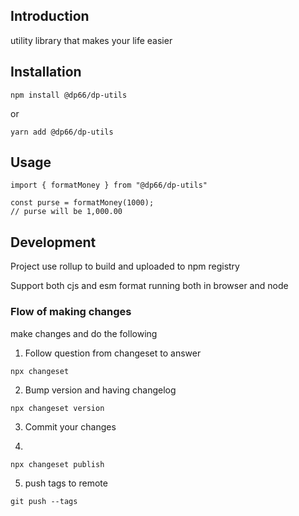 ## Introduction

utility library that makes your life easier

## Installation

```
npm install @dp66/dp-utils
```

or

```
yarn add @dp66/dp-utils
```

## Usage

```
import { formatMoney } from "@dp66/dp-utils"

const purse = formatMoney(1000);
// purse will be 1,000.00
```

## Development

Project use rollup to build and uploaded to npm registry

Support both cjs and esm format running both in browser and node

### Flow of making changes

make changes and do the following

1. Follow question from changeset to answer

```
npx changeset
```

2. Bump version and having changelog

```
npx changeset version
```

3. Commit your changes

4.

```
npx changeset publish
```

5.  push tags to remote

```
git push --tags
```

